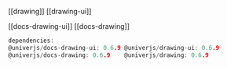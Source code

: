 [[drawing]]
[[drawing-ui]]

[[docs-drawing-ui]]
[[docs-drawing]]


```c
dependencies:
@univerjs/docs-drawing-ui: 0.6.9 @univerjs/drawing-ui: 0.6.9
@univerjs/docs-drawing: 0.6.9    @univerjs/drawing: 0.6.9
```